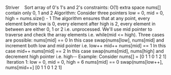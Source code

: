 Striver
​
​
​
Sort array of 0's 1's and 2's
constraints:
O(1) extra space
nums[] contain only 0, 1 and 2
Algorithm:
Consider three pointers low = 0, mid = 0, high = nums.size() - 1
The algorithm ensures that at any point, every element before low is 0, every element after high is 2, every element in between are either 0, 1 or 2 i.e. unprocessed.
We'll use mid pointer to traverse and check the array elements i.e. while(mid <= high). Three cases are possible:
nums[mid] == 0 In this case swap(nums[low], nums[mid] and increment both low and mid pointer i.e. low++ mid++
nums[mid] == 1 In this case mid++
nums[mid] == 2 In this case swap(nums[mid], nums[high] and decrement high pointer i.e. high--
​
Example:
Consider nums[] = [0 1 1 0 1 2 1]
​
Iteration 1:
low = 0, mid = 0, high = 6
nums[mid] == 0
swap(nums[low++], nums[mid++]
[0 1 1 0 1 2 1]
​
